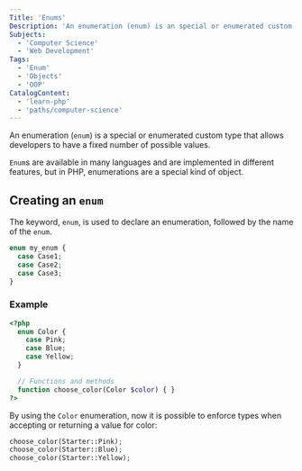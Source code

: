 ```yaml
---
Title: 'Enums'
Description: 'An enumeration (enum) is an special or enumerated custom type that allows developers to have a fixed number of possible values.'
Subjects:
  - 'Computer Science'
  - 'Web Development'
Tags:
  - 'Enum'
  - 'Objects'
  - 'OOP'
CatalogContent:
  - 'learn-php'
  - 'paths/computer-science'
---
```


An enumeration (`enum`) is a special or enumerated custom type that allows developers to have a fixed number of possible values.

`Enum`s are available in many languages and are implemented in different features, but in PHP, enumerations are a special kind of object.

## Creating an `enum`

The keyword, `enum`, is used to declare an enumeration, followed by the name of the `enum`.

```php
enum my_enum {
  case Case1;
  case Case2;
  case Case3;
}
```

### Example

```php
<?php
  enum Color {
    case Pink;
    case Blue;
    case Yellow;
  }

  // Functions and methods
  function choose_color(Color $color) { }
?>
```

By using the `Color` enumeration, now it is possible to enforce types when accepting or returning a value for color:

```php
choose_color(Starter::Pink);
choose_color(Starter::Blue);
choose_color(Starter::Yellow);
```
